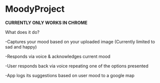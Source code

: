 # MoodyProject

**CURRENTLY ONLY WORKS IN CHROME**

What does it do?

-Captures your mood based on your uploaded image (Currently limited to sad and happy)

-Responds via voice & acknowledges current mood

-User responds back via voice repeating one of the options presented

-App logs its suggestions based on user mood to a google map
